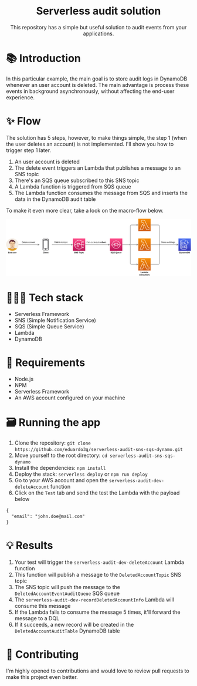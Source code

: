 <h1 align="center" style="margin-top:30px">
  Serverless audit solution
</h1>

<p align="center">
This repository has a simple but useful solution to audit events from your applications.
</p>

# 📚 Introduction

In this particular example, the main goal is to store audit logs in DynamoDB whenever an user account is deleted. The main advantage is process these events in background asynchronously, without affecting the end-user experience.

# ✨ Flow

The solution has 5 steps, however, to make things simple, the step 1 (when the user deletes an account) is not implemented. I'll show you how to trigger step 1 later.

1. An user account is deleted
2. The delete event triggers an Lambda that publishes a message to an SNS topic
3. There's an SQS queue subscribed to this SNS topic
4. A Lambda function is triggered from SQS queue
5. The Lambda function consumes the message from SQS and inserts the data in the DynamoDB audit table

To make it even more clear, take a look on the macro-flow below.

<p align="center">
<img src=".github/docs/audit.png" />
</p>

# 👨🏽‍🔧 Tech stack
- Serverless Framework
- SNS (Simple Notification Service)
- SQS (Simple Queue Service)
- Lambda
- DynamoDB

# 👷 Requirements

- Node.js
- NPM
- Serverless Framework
- An AWS account configured on your machine

# 🗃️ Running the app

1. Clone the repository: ```git clone https://github.com/eduardo3g/serverless-audit-sns-sqs-dynamo.git```
2. Move yourself to the root directory: ```cd serverless-audit-sns-sqs-dynamo```
3. Install the dependencies: ```npm install```
4. Deploy the stack: ```serverless deploy``` or ```npm run deploy```
5. Go to your AWS account and open the ```serverless-audit-dev-deleteAccount``` function
6. Click on the ```Test``` tab and send the test the Lambda with the payload below

```
{
  "email": "john.doe@mail.com"
}
```

# 💡 Results

1. Your test will trigger the ```serverless-audit-dev-deleteAccount``` Lambda function
2. This function will publish a message to the ```DeletedAccountTopic``` SNS topic
3. The SNS topic will push the message to the ```DeletedAccountEventAuditQueue``` SQS queue
4. The ```serverless-audit-dev-recordDeletedAccountInfo``` Lambda will consume this message
5. If the Lambda fails to consume the message 5 times, it'll forward the message to a DQL
6. If it succeeds, a new record will be created in the ```DeletedAccountAuditTable``` DynamoDB table

# 🎉 Contributing

I'm highly opened to contributions and would love to review pull requests to make this project even better.
